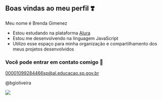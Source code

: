 ## Boas vindas ao meu perfil ❣️

Meu nome é Brenda Gimenez 

- Estou estudando na plataforma [Alura](https://www.alura.com.br)
- Estou me desenvolvendo na linguagem JavaScript
- Utilizo esse espaço para minha organização e compartilhamento dos meus projetos desenvolvidos

### Você pode entrar em contato comigo 📧

00001099284466sp@al.educacao.sp.gov.br

@bgioliveira 

![](https://media1.tenor.com/m/dnqHVp5NG0sAAAAC/gualichetas-gualicheta.gif)
